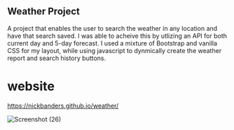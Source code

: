 ## Weather Project
A project that enables the user to search the weather in any location and have that search saved. I was able to acheive this by utlizing an API for both current day and 5-day forecast. I used a mixture of Bootstrap and vanilla CSS for my layout, while using javascript to dynmically create the weather report and search history buttons.

# website
https://nickbanders.github.io/weather/

![Screenshot (26)](https://user-images.githubusercontent.com/92825392/146823746-fc7bb419-2f72-404d-bdfa-af6226a7c600.png)

